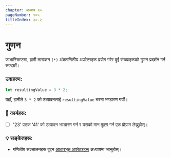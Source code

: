 ```yaml
---
chapter: अध्याय २०
pageNumber: १०५
titleIndex: २०.२
---
```

# गुणन

जाभास्क्रिप्टमा, हामी तारांकन `(*)` अंकगणितीय अपरेटरहरू प्रयोग गरेर दुई संख्याहरूको गुणन प्रदर्शन गर्न सक्दछौं।

### उदाहरण:

```javascript
let resultingValue = 3 * 2;
```

यहाँ, हामीले `3 * 2` को उत्पादनलाई `resultingValue` चरमा भण्डारण गर्यौं।

### 📝 कार्यहरू:

- [ ] '23' पटक '41' को उत्पादन भण्डारण गर्न र यसको मान मुद्रण गर्न एक प्रोग्राम लेख्नुहोस्।

### 💡 सङ्केतहरू:

- गणितीय सञ्चालनहरू बुझ्न [आधारभूत अपरेटरहरू](../numbers/operators.md) अध्यायमा जानुहोस्।
